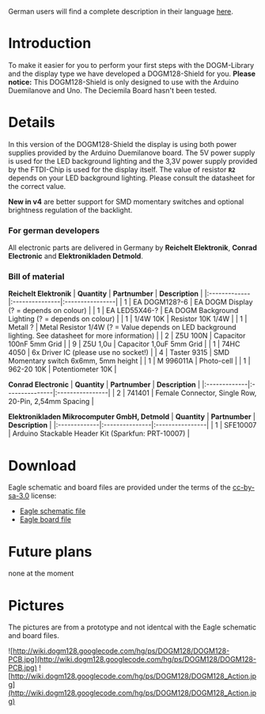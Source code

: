 German users will find a complete description in their language [here](http://www.schmelle2.de/wp/arduino/dogm128-shield).

# Introduction
To make it easier for you to perform your first steps with the DOGM-Library and the display type we have developed a DOGM128-Shield for you.
**Please notice:** This DOGM128-Shield is only designed to use with the Arduino Duemilanove and Uno. The Deciemila Board hasn't been tested.

# Details
In this version of the DOGM128-Shield the display is using both power supplies provided by the Arduino Duemilanove board. The 5V power supply is used for the LED background lighting and the 3,3V power supply provided by the FTDI-Chip is used for the display itself.
The value of resistor **`R2`** depends on your LED background lighting. Please consult the datasheet for the correct value.

**New in v4** are better support for SMD momentary switches and optional brightness regulation of the backlight.

### For german developers
All electronic parts are delivered in Germany by **Reichelt Elektronik**, **Conrad Electronic** and **Elektronikladen Detmold**.
### Bill of material
**Reichelt Elektronik**
| **Quantity** | **Partnumber** | **Description** |
|:-------------|:---------------|:----------------|
| 1            | EA DOGM128?-6  | EA DOGM Display (? = depends on colour) |
| 1            | EA LED55X46-?  | EA DOGM Background Lighting (? = depends on colour) |
| 1            | 1/4W 10K       | Resistor 10K 1/4W |
| 1            | Metall ?       | Metal Resistor 1/4W (? = Value depends on LED background lighting. See datasheet for more information) |
| 2            | Z5U 100N       | Capacitor 100nF 5mm Grid |
| 9            | Z5U 1,0u       | Capacitor 1,0uF 5mm Grid |
| 1            | 74HC 4050      | 6x Driver IC (please use no socket!) |
| 4            | Taster 9315    | SMD Momentary switch 6x6mm, 5mm height |
| 1            | M 996011A      | Photo-cell      |
| 1            | 962-20 10K     | Potentiometer 10K |

**Conrad Electronic**
| **Quantity** | **Partnumber** | **Description** |
|:-------------|:---------------|:----------------|
| 2            | 741401         |  Female Connector, Single Row, 20-Pin, 2,54mm Spacing |

**Elektronikladen Mikrocomputer GmbH, Detmold**
| **Quantity** | **Partnumber** | **Description** |
|:-------------|:---------------|:----------------|
| 1            | SFE10007       | Arduino Stackable Header Kit (Sparkfun: PRT-10007) |

# Download

Eagle schematic and board files are provided under the terms of the
[cc-by-sa-3.0](http://creativecommons.org/licenses/by-sa/3.0/deed.de) license:
  * [Eagle schematic file](http://wiki.dogm128.googlecode.com/hg/ps/DOGM128/dogm128_shield.sch)
  * [Eagle board file](http://wiki.dogm128.googlecode.com/hg/ps/DOGM128/dogm128_shield.brd)

# Future plans

none at the moment


# Pictures
The pictures are from a prototype and not identcal with the Eagle schematic and board files.

![http://wiki.dogm128.googlecode.com/hg/ps/DOGM128/DOGM128-PCB.jpg](http://wiki.dogm128.googlecode.com/hg/ps/DOGM128/DOGM128-PCB.jpg) ![http://wiki.dogm128.googlecode.com/hg/ps/DOGM128/DOGM128_Action.jpg](http://wiki.dogm128.googlecode.com/hg/ps/DOGM128/DOGM128_Action.jpg)